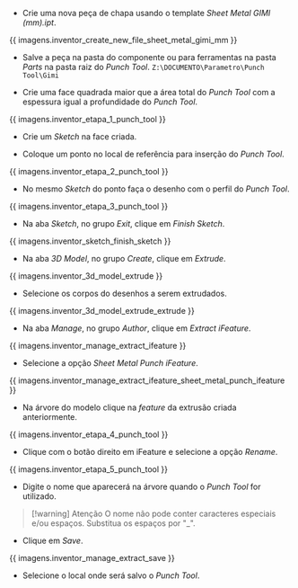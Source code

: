 - Crie uma nova peça de chapa usando o template _Sheet Metal GIMI (mm).ipt_.

{{ imagens.inventor_create_new_file_sheet_metal_gimi_mm }}

- Salve a peça na pasta do componente ou para ferramentas na pasta _Parts_ na pasta raiz do _Punch Tool_.
```Z:\DOCUMENTO\Parametro\Punch Tool\Gimi```

- Crie uma face quadrada maior que a área total do _Punch Tool_ com a espessura igual a profundidade do _Punch Tool_.

{{ imagens.inventor_etapa_1_punch_tool }}

- Crie um _Sketch_ na face criada.

- Coloque um ponto no local de referência para inserção do _Punch Tool_.

{{ imagens.inventor_etapa_2_punch_tool }}

- No mesmo _Sketch_ do ponto faça o desenho com o perfil do _Punch Tool_.

{{ imagens.inventor_etapa_3_punch_tool }}

- Na aba _Sketch_, no grupo _Exit_, clique em _Finish Sketch_.

{{ imagens.inventor_sketch_finish_sketch }}
  
- Na aba _3D Model_, no grupo _Create_, clique em _Extrude_.

{{ imagens.inventor_3d_model_extrude }}

- Selecione os corpos do desenhos a serem extrudados.

{{ imagens.inventor_3d_model_extrude_extrude }}

- Na aba _Manage_, no grupo _Author_, clique em _Extract iFeature_.

{{ imagens.inventor_manage_extract_ifeature }}

- Selecione a opção _Sheet Metal Punch iFeature_.

{{ imagens.inventor_manage_extract_ifeature_sheet_metal_punch_ifeature }}

- Na árvore do modelo clique na _feature_ da extrusão criada anteriormente.

{{ imagens.inventor_etapa_4_punch_tool }}

- Clique com o botão direito em iFeature e selecione a opção _Rename_.

{{ imagens.inventor_etapa_5_punch_tool }}

- Digite o nome que aparecerá na árvore quando o _Punch Tool_ for utilizado.

>[!warning] Atenção
>O nome não pode conter caracteres especiais e/ou espaços.
>Substitua os espaços por "_".

- Clique em _Save_.

{{ imagens.inventor_manage_extract_save }}

- Selecione o local onde será salvo o _Punch Tool_.